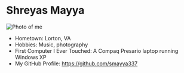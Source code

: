 # Shreyas Mayya

![Photo of me](https://www.dropbox.com/scl/fi/wdzrgviqupcfsifzi5kgc/464736357_1023005299628481_2262662814994075583_n_blur_square.png?rlkey=rt54syvez9scyi932h6we8hfx&e=1&st=k2zlh7gl&dl=1)

- Hometown: Lorton, VA
- Hobbies: Music, photography
- First Computer I Ever Touched: A Compaq Presario laptop running Windows XP
- My GitHub Profile: <https://github.com/smayya337>
